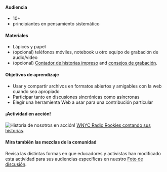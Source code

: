 #### Audiencia

* 10+
* principiantes en pensamiento sistemático

#### Materiales

* Lápices y papel
* (opcional) teléfonos móviles, notebook u otro equipo de grabación de audio/video
* (opcional) [Contador de historias impreso](http://www.scribd.com/doc/198426785/Story-Planning-Worksheet) and [consejos de grabación](http://www.scribd.com/doc/198426782/Recording-and-Interviewing-Basics-Worksheet).

#### Objetivos de aprendizaje

* Usar y compartir archivos en formatos abiertos y amigables con la web cuando sea apropiado
* Participar tanto en discusiones sincrónicas como asíncronas
* Elegir una herramienta Web a usar para una contribución particular

#### ¡Actividad en acción!

![Historia de nosotros en acción!](http://mozilla.github.io/webmaker-curriculum/images/story-of-us-01.jpg)
[WNYC Radio Rookies contando sus historias](http://hivenyc.org/portfolio/digital-citizenship-kit/).

#### Mira también las mezclas de la comunidad

Revisa las distintas formas en que educadores y activistas han modificado esta actividad para sus audiencias específicas en nuestro [Foto de discusión](http://discourse.webmaker.org/t/testing-3-participating-on-the-web/1211).